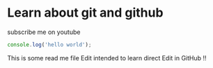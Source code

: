 # Learn about git and github

subscribe me on youtube

```javascript
console.log('hello world');

```

This is some read me file Edit intended to learn direct Edit in GitHub !!
